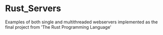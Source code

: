 # Rust_Servers
Examples of both single and multithreaded webservers implemented as the final project from 'The Rust Programming Language'

